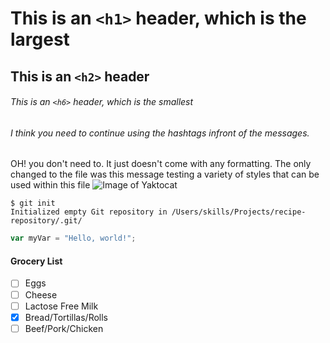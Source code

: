 # This is an `<h1>` header, which is the largest

## This is an `<h2>` header

###### This is an `<h6>` header, which is the smallest
###### I think you need to continue using the hashtags infront of the messages.
OH! you don't need to. It just doesn't come with any formatting. 
The only changed to the file was this message testing a variety of styles that can be used within this file
![Image of Yaktocat](https://octodex.github.com/images/yaktocat.png)

```
$ git init
Initialized empty Git repository in /Users/skills/Projects/recipe-repository/.git/
```

``` javascript
var myVar = "Hello, world!";
```

#### Grocery List
- [ ] Eggs
- [ ] Cheese
- [ ] Lactose Free Milk
- [X] Bread/Tortillas/Rolls
- [ ] Beef/Pork/Chicken
